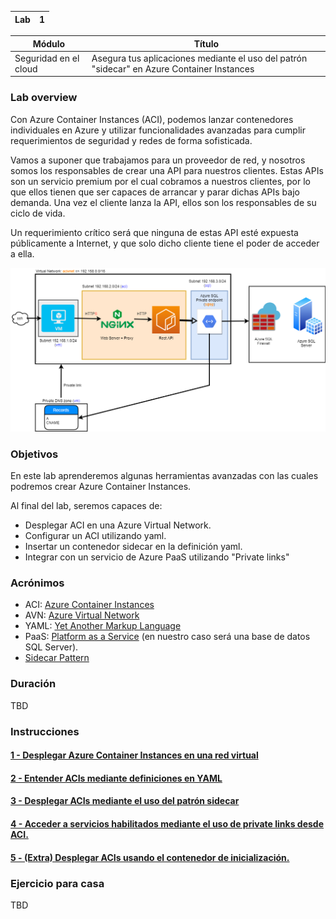 
| Lab |  1 |
| --  | -- |

| Módulo | Título | 
| --  | -- |
| Seguridad en el cloud | Asegura tus aplicaciones mediante el uso del patrón "sidecar" en Azure Container Instances |

### Lab overview
Con Azure Container Instances (ACI), podemos lanzar contenedores individuales en Azure y utilizar funcionalidades avanzadas para cumplir requerimientos de seguridad y redes de forma sofisticada.

Vamos a suponer que trabajamos para un proveedor de red, y nosotros somos los responsables de crear una API para nuestros clientes. Estas APIs son un servicio premium por el cual cobramos a nuestros clientes, por lo que ellos tienen que ser capaces de arrancar y parar dichas APIs bajo demanda. Una vez el cliente lanza la API, ellos son los responsables de su ciclo de vida. 

Un requerimiento crítico será que ninguna de estas API esté expuesta públicamente a Internet, y que solo dicho cliente tiene el poder de acceder a ella.

![Final picture](../../Recursos/3%20-%20Seguridad%20en%20el%20cloud/Mod2_Lab1_MainPicture.png)

### Objetivos
En este lab aprenderemos algunas herramientas avanzadas con las cuales podremos crear Azure Container Instances.

Al final del lab, seremos capaces de:
- Desplegar ACI en una Azure Virtual Network.
- Configurar un ACI utilizando yaml.
- Insertar un contenedor sidecar en la definición yaml.
- Integrar con un servicio de Azure PaaS utilizando "Private links"

### Acrónimos
- ACI: [Azure Container Instances](https://sec.ch9.ms/ch9/6409/039f527a-81ea-4b04-8081-0f4e8ec76409/usingazurecontainerinstances.mp4) 
- AVN: [Azure Virtual Network](https://docs.microsoft.com/en-us/azure/virtual-network/virtual-networks-overview)
- YAML: [Yet Another Markup Language](https://en.wikipedia.org/wiki/YAML)
- PaaS: [Platform as a Service](https://en.wikipedia.org/wiki/Platform_as_a_service) (en nuestro caso será una base de datos SQL Server).
- [Sidecar Pattern](https://medium.com/nerd-for-tech/microservice-design-pattern-sidecar-sidekick-pattern-dbcea9bed783)

### Duración
TBD

### Instrucciones
#### [1 - Desplegar Azure Container Instances en una red virtual](Lab1_Seguridad_en_cloud-Parte_1.md)
#### [2 - Entender ACIs mediante definiciones en YAML](Lab1_Seguridad_en_cloud-Parte_2.md)
#### [3 - Desplegar ACIs mediante el uso del patrón sidecar](Lab1_Seguridad_en_cloud-Parte_3.md)
#### [4 - Acceder a servicios habilitados mediante el uso de private links desde ACI.](Lab1_Seguridad_en_cloud-Parte_4.md)
#### [5 - (Extra) Desplegar ACIs usando el contenedor de inicialización.](Lab1_Seguridad_en_cloud-Parte_5.md)

### Ejercicio para casa
TBD
